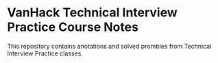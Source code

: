 # VanHack Technical Interview Practice Course Notes
This repository contains anotations and solved prombles from Technical Interview Practice classes.
